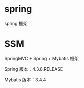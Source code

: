 # spring
spring 框架

# SSM
SpringMVC + Spring + Mybatis 框架 

Spring 版本：4.3.8.RELEASE

Mybatis 版本：3.4.4
